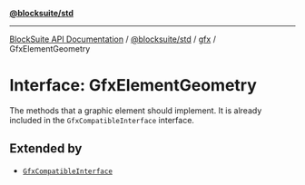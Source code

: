 [**@blocksuite/std**](../../../../@blocksuite/std/README.md)

***

[BlockSuite API Documentation](../../../../README.md) / [@blocksuite/std](../../README.md) / [gfx](../README.md) / GfxElementGeometry

# Interface: GfxElementGeometry

The methods that a graphic element should implement.
It is already included in the `GfxCompatibleInterface` interface.

## Extended by

- [`GfxCompatibleInterface`](GfxCompatibleInterface.md)
